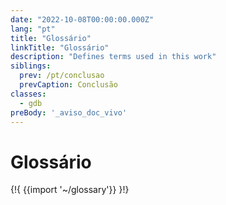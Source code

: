 ```yaml
---
date: "2022-10-08T00:00:00.000Z"
lang: "pt"
title: "Glossário"
linkTitle: "Glossário"
description: "Defines terms used in this work"
siblings:
  prev: /pt/conclusao
  prevCaption: Conclusão
classes:
  - gdb
preBody: '_aviso_doc_vivo'
---
```


# Glossário

{!{
  {{import '~/glossary'}}
}!}
